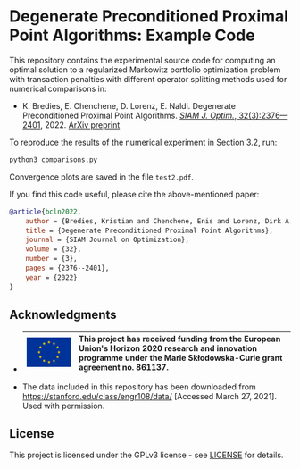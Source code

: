 # Degenerate Preconditioned Proximal Point Algorithms: Example Code

This repository contains the experimental source code for computing an optimal solution to a regularized Markowitz portfolio optimization problem with transaction penalties with different operator splitting methods used for numerical comparisons in:
* K. Bredies, E. Chenchene, D. Lorenz, E. Naldi. Degenerate Preconditioned Proximal Point Algorithms. [*SIAM J. Optim.*, 32(3):2376—2401](https://doi.org/10.1137/21M1448112), 2022. [ArXiv preprint](https://arxiv.org/abs/2109.11481)

To reproduce the results of the numerical experiment in Section 3.2, run:
```bash
python3 comparisons.py
```
Convergence plots are saved in the file `test2.pdf`.

If you find this code useful, please cite the above-mentioned paper:
```BibTeX
@article{bcln2022,
	author = {Bredies, Kristian and Chenchene, Enis and Lorenz, Dirk A. and Naldi, Emanuele},
	title = {Degenerate Preconditioned Proximal Point Algorithms},
	journal = {SIAM Journal on Optimization},
	volume = {32},
	number = {3},
	pages = {2376--2401},
	year = {2022}
}
```
## Acknowledgments

* | ![](<euflag.png>) | This project has received funding from the European Union's Horizon 2020 research and innovation programme under the Marie Skłodowska-Curie grant agreement no. 861137.  |
  |----------|----------|
* The data included in this repository has been downloaded from https://stanford.edu/class/engr108/data/ [Accessed March 27, 2021]. Used with permission.

## License
This project is licensed under the GPLv3 license - see [LICENSE](LICENSE) for details.
